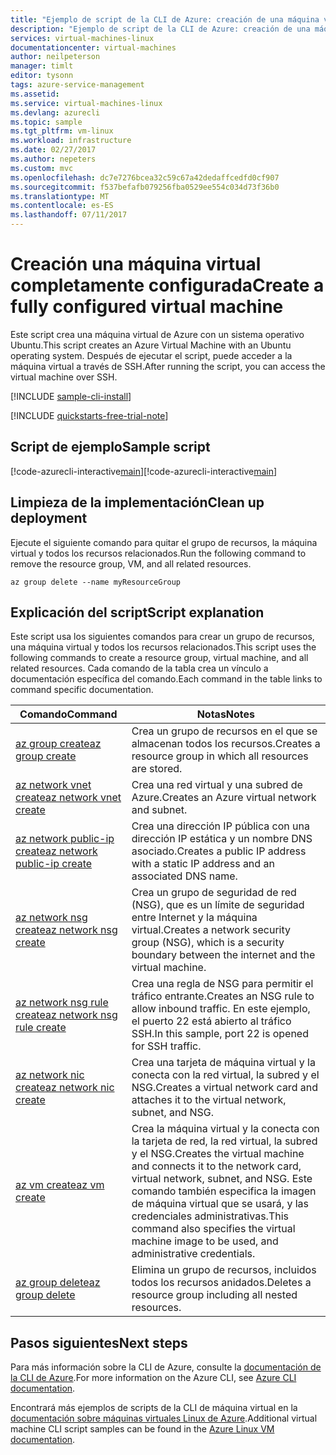 ```yaml
---
title: "Ejemplo de script de la CLI de Azure: creación de una máquina virtual Linux | Microsoft Docs"
description: "Ejemplo de script de la CLI de Azure: creación de una máquina virtual Linux"
services: virtual-machines-linux
documentationcenter: virtual-machines
author: neilpeterson
manager: timlt
editor: tysonn
tags: azure-service-management
ms.assetid: 
ms.service: virtual-machines-linux
ms.devlang: azurecli
ms.topic: sample
ms.tgt_pltfrm: vm-linux
ms.workload: infrastructure
ms.date: 02/27/2017
ms.author: nepeters
ms.custom: mvc
ms.openlocfilehash: dc7e7276bcea32c59c67a42dedaffcedfd0cf907
ms.sourcegitcommit: f537befafb079256fba0529ee554c034d73f36b0
ms.translationtype: MT
ms.contentlocale: es-ES
ms.lasthandoff: 07/11/2017
---
```

# <a name="create-a-fully-configured-virtual-machine"></a><span data-ttu-id="02614-103">Creación una máquina virtual completamente configurada</span><span class="sxs-lookup"><span data-stu-id="02614-103">Create a fully configured virtual machine</span></span>

<span data-ttu-id="02614-104">Este script crea una máquina virtual de Azure con un sistema operativo Ubuntu.</span><span class="sxs-lookup"><span data-stu-id="02614-104">This script creates an Azure Virtual Machine with an Ubuntu operating system.</span></span> <span data-ttu-id="02614-105">Después de ejecutar el script, puede acceder a la máquina virtual a través de SSH.</span><span class="sxs-lookup"><span data-stu-id="02614-105">After running the script, you can access the virtual machine over SSH.</span></span>

[!INCLUDE [sample-cli-install](../../../includes/sample-cli-install.md)]

[!INCLUDE [quickstarts-free-trial-note](../../../includes/quickstarts-free-trial-note.md)]

## <a name="sample-script"></a><span data-ttu-id="02614-106">Script de ejemplo</span><span class="sxs-lookup"><span data-stu-id="02614-106">Sample script</span></span>

<span data-ttu-id="02614-107">[!code-azurecli-interactive[main](../../../cli_scripts/virtual-machine/create-vm-detailed/create-vm-detailed.sh "Creación rápida de una máquina virtual")]</span><span class="sxs-lookup"><span data-stu-id="02614-107">[!code-azurecli-interactive[main](../../../cli_scripts/virtual-machine/create-vm-detailed/create-vm-detailed.sh "Quick Create VM")]</span></span>

## <a name="clean-up-deployment"></a><span data-ttu-id="02614-108">Limpieza de la implementación</span><span class="sxs-lookup"><span data-stu-id="02614-108">Clean up deployment</span></span> 

<span data-ttu-id="02614-109">Ejecute el siguiente comando para quitar el grupo de recursos, la máquina virtual y todos los recursos relacionados.</span><span class="sxs-lookup"><span data-stu-id="02614-109">Run the following command to remove the resource group, VM, and all related resources.</span></span>

```azurecli-interactive 
az group delete --name myResourceGroup
```

## <a name="script-explanation"></a><span data-ttu-id="02614-110">Explicación del script</span><span class="sxs-lookup"><span data-stu-id="02614-110">Script explanation</span></span>

<span data-ttu-id="02614-111">Este script usa los siguientes comandos para crear un grupo de recursos, una máquina virtual y todos los recursos relacionados.</span><span class="sxs-lookup"><span data-stu-id="02614-111">This script uses the following commands to create a resource group, virtual machine, and all related resources.</span></span> <span data-ttu-id="02614-112">Cada comando de la tabla crea un vínculo a documentación específica del comando.</span><span class="sxs-lookup"><span data-stu-id="02614-112">Each command in the table links to command specific documentation.</span></span>

| <span data-ttu-id="02614-113">Comando</span><span class="sxs-lookup"><span data-stu-id="02614-113">Command</span></span> | <span data-ttu-id="02614-114">Notas</span><span class="sxs-lookup"><span data-stu-id="02614-114">Notes</span></span> |
|---|---|
| [<span data-ttu-id="02614-115">az group create</span><span class="sxs-lookup"><span data-stu-id="02614-115">az group create</span></span>](https://docs.microsoft.com/cli/azure/group#create) | <span data-ttu-id="02614-116">Crea un grupo de recursos en el que se almacenan todos los recursos.</span><span class="sxs-lookup"><span data-stu-id="02614-116">Creates a resource group in which all resources are stored.</span></span> |
| [<span data-ttu-id="02614-117">az network vnet create</span><span class="sxs-lookup"><span data-stu-id="02614-117">az network vnet create</span></span>](https://docs.microsoft.com/cli/azure/network/vnet#create) | <span data-ttu-id="02614-118">Crea una red virtual y una subred de Azure.</span><span class="sxs-lookup"><span data-stu-id="02614-118">Creates an Azure virtual network and subnet.</span></span> |
| [<span data-ttu-id="02614-119">az network public-ip create</span><span class="sxs-lookup"><span data-stu-id="02614-119">az network public-ip create</span></span>](https://docs.microsoft.com/cli/azure/network/public-ip#create) | <span data-ttu-id="02614-120">Crea una dirección IP pública con una dirección IP estática y un nombre DNS asociado.</span><span class="sxs-lookup"><span data-stu-id="02614-120">Creates a public IP address with a static IP address and an associated DNS name.</span></span> |
| [<span data-ttu-id="02614-121">az network nsg create</span><span class="sxs-lookup"><span data-stu-id="02614-121">az network nsg create</span></span>](https://docs.microsoft.com/cli/azure/network/nsg#create) | <span data-ttu-id="02614-122">Crea un grupo de seguridad de red (NSG), que es un límite de seguridad entre Internet y la máquina virtual.</span><span class="sxs-lookup"><span data-stu-id="02614-122">Creates a network security group (NSG), which is a security boundary between the internet and the virtual machine.</span></span> |
| [<span data-ttu-id="02614-123">az network nsg rule create</span><span class="sxs-lookup"><span data-stu-id="02614-123">az network nsg rule create</span></span>](https://docs.microsoft.com/cli/azure/network/nsg/rule#create) | <span data-ttu-id="02614-124">Crea una regla de NSG para permitir el tráfico entrante.</span><span class="sxs-lookup"><span data-stu-id="02614-124">Creates an NSG rule to allow inbound traffic.</span></span> <span data-ttu-id="02614-125">En este ejemplo, el puerto 22 está abierto al tráfico SSH.</span><span class="sxs-lookup"><span data-stu-id="02614-125">In this sample, port 22 is opened for SSH traffic.</span></span> |
| [<span data-ttu-id="02614-126">az network nic create</span><span class="sxs-lookup"><span data-stu-id="02614-126">az network nic create</span></span>](https://docs.microsoft.com/cli/azure/network/nic#create) | <span data-ttu-id="02614-127">Crea una tarjeta de máquina virtual y la conecta con la red virtual, la subred y el NSG.</span><span class="sxs-lookup"><span data-stu-id="02614-127">Creates a virtual network card and attaches it to the virtual network, subnet, and NSG.</span></span> |
| [<span data-ttu-id="02614-128">az vm create</span><span class="sxs-lookup"><span data-stu-id="02614-128">az vm create</span></span>](https://docs.microsoft.com/cli/azure/vm#create) | <span data-ttu-id="02614-129">Crea la máquina virtual y la conecta con la tarjeta de red, la red virtual, la subred y el NSG.</span><span class="sxs-lookup"><span data-stu-id="02614-129">Creates the virtual machine and connects it to the network card, virtual network, subnet, and NSG.</span></span> <span data-ttu-id="02614-130">Este comando también especifica la imagen de máquina virtual que se usará, y las credenciales administrativas.</span><span class="sxs-lookup"><span data-stu-id="02614-130">This command also specifies the virtual machine image to be used, and administrative credentials.</span></span>  |
| [<span data-ttu-id="02614-131">az group delete</span><span class="sxs-lookup"><span data-stu-id="02614-131">az group delete</span></span>](https://docs.microsoft.com/cli/azure/vm/extension#set) | <span data-ttu-id="02614-132">Elimina un grupo de recursos, incluidos todos los recursos anidados.</span><span class="sxs-lookup"><span data-stu-id="02614-132">Deletes a resource group including all nested resources.</span></span> |

## <a name="next-steps"></a><span data-ttu-id="02614-133">Pasos siguientes</span><span class="sxs-lookup"><span data-stu-id="02614-133">Next steps</span></span>

<span data-ttu-id="02614-134">Para más información sobre la CLI de Azure, consulte la [documentación de la CLI de Azure](https://docs.microsoft.com/cli/azure/overview).</span><span class="sxs-lookup"><span data-stu-id="02614-134">For more information on the Azure CLI, see [Azure CLI documentation](https://docs.microsoft.com/cli/azure/overview).</span></span>

<span data-ttu-id="02614-135">Encontrará más ejemplos de scripts de la CLI de máquina virtual en la [documentación sobre máquinas virtuales Linux de Azure](../linux/cli-samples.md?toc=%2fazure%2fvirtual-machines%2flinux%2ftoc.json).</span><span class="sxs-lookup"><span data-stu-id="02614-135">Additional virtual machine CLI script samples can be found in the [Azure Linux VM documentation](../linux/cli-samples.md?toc=%2fazure%2fvirtual-machines%2flinux%2ftoc.json).</span></span>
